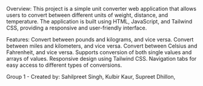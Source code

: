 Overview: 
This project is a simple unit converter web application that allows users to convert between different units of weight, distance, and temperature. The application is built using HTML, JavaScript, and Tailwind CSS, providing a responsive and user-friendly interface.

Features:
Convert between pounds and kilograms, and vice versa.
Convert between miles and kilometers, and vice versa.
Convert between Celsius and Fahrenheit, and vice versa.
Supports conversion of both single values and arrays of values.
Responsive design using Tailwind CSS.
Navigation tabs for easy access to different types of conversions.

Group 1 -
Created by: Sahilpreet Singh, Kulbir Kaur, Supreet Dhillon, 
